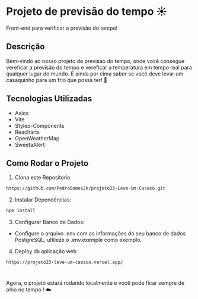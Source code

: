 # Projeto de previsão do tempo ☀️

Front-end para verificar a previsão do tempo!

## Descrição

Bem-vindo ao nosso projeto de previsao do tempo, onde você consegue vereficar a previsão do tempo e vereficar a temperatura em tempo real para qualquer lugar do mundo. E ainda por cima saber se você deve levar um casaquinho para um frio que possa ter! 🧥

## Tecnologias Utilizadas

- Axios
- Vite
- Styled-Components
- Reacharts
- OpenWeatherMap
- SweetaAlert

## Como Rodar o Projeto

1. Clona este Repositorio

```bash
https://github.com/PedroGomes2k/projeto23-Leve-Um-Casaco.git 
```

2. Instalar Dependências:

```bash
npm install
```

3. Configurar Banco de Dados:

- Configure o arquivo .env com as informações do seu banco de dados PostgreSQL, ultileze o .env.exemple como exemplo.

4. Deploy da aplicação web

```bash
https://projeto23-leve-um-casaco.vercel.app/
```
#
Agora, o projeto estará rodando localmente e você pode ficar sempre de olho no tempo ! ☁️
